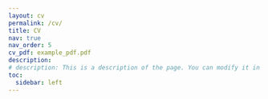 ```yaml
---
layout: cv
permalink: /cv/
title: CV
nav: true
nav_order: 5
cv_pdf: example_pdf.pdf
description: 
# description: This is a description of the page. You can modify it in '_pages/cv.md'. You can also change or remove the top pdf download button.
toc:
  sidebar: left
---
```

